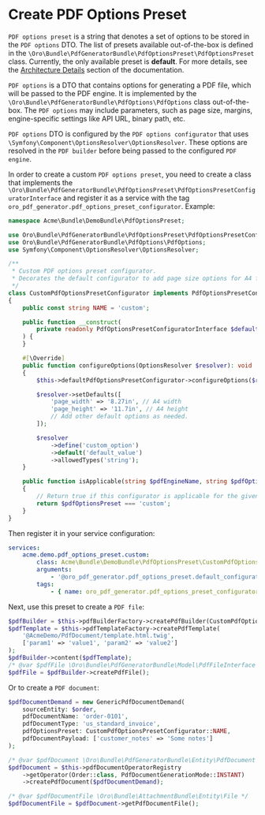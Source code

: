 <a id="bundle-docs-platform-pdf-generator-bundle-create-pdf-options-preset"></a>

# Create PDF Options Preset

`PDF options preset` is a string that denotes a set of options to be stored in the `PDF options` DTO. The list of presets available out-of-the-box is defined in the `\Oro\Bundle\PdfGeneratorBundle\PdfOptionsPreset\PdfOptionsPreset` class. Currently, the only available preset is **default**. For more details, see the [Architecture Details](architecture.md#bundle-docs-platform-pdf-generator-bundle-architecture) section of the documentation.

`PDF options` is a DTO that contains options for generating a PDF file, which will be passed to the PDF engine. It is implemented by the `\Oro\Bundle\PdfGeneratorBundle\PdfOptions\PdfOptions` class out-of-the-box. The `PDF options` may include parameters, such as page size, margins, engine-specific settings like API URL, binary path, etc.

`PDF options` DTO is configured by the `PDF options configurator` that uses `\Symfony\Component\OptionsResolver\OptionsResolver`. These options are resolved in the `PDF builder` before being passed to the configured `PDF engine`.

In order to create a custom `PDF options preset`, you need to create a class that implements the `\Oro\Bundle\PdfGeneratorBundle\PdfOptionsPreset\PdfOptionsPresetConfiguratorInterface` and register it as a service with the tag `oro_pdf_generator.pdf_options_preset_configurator`. Example:

```php
namespace Acme\Bundle\DemoBundle\PdfOptionsPreset;

use Oro\Bundle\PdfGeneratorBundle\PdfOptionsPreset\PdfOptionsPresetConfiguratorInterface;
use Oro\Bundle\PdfGeneratorBundle\PdfOptions\PdfOptions;
use Symfony\Component\OptionsResolver\OptionsResolver;

/**
 * Custom PDF options preset configurator.
 * Decorates the default configurator to add page size options for A4 format and the custom option.
 */
class CustomPdfOptionsPresetConfigurator implements PdfOptionsPresetConfiguratorInterface
{
    public const string NAME = 'custom';

    public function __construct(
        private readonly PdfOptionsPresetConfiguratorInterface $defaultPdfOptionsPresetConfigurator
    ) {
    }

    #[\Override]
    public function configureOptions(OptionsResolver $resolver): void
    {
        $this->defaultPdfOptionsPresetConfigurator->configureOptions($resolver);

        $resolver->setDefaults([
            'page_width' => '8.27in', // A4 width
            'page_height' => '11.7in', // A4 height
            // Add other default options as needed.
        ]);

        $resolver
            ->define('custom_option')
            ->default('default_value')
            ->allowedTypes('string');
    }

    public function isApplicable(string $pdfEngineName, string $pdfOptionsPreset = PdfOptionsPreset::DEFAULT): bool
    {
        // Return true if this configurator is applicable for the given preset.
        return $pdfOptionsPreset === 'custom';
    }
}
```

Then register it in your service configuration:

```yaml
services:
    acme.demo.pdf_options_preset.custom:
        class: Acme\Bundle\DemoBundle\PdfOptionsPreset\CustomPdfOptionsPresetConfigurator:
        arguments:
            - '@oro_pdf_generator.pdf_options_preset.default_configurator'
        tags:
            - { name: oro_pdf_generator.pdf_options_preset_configurator }
```

Next, use this preset to create a `PDF file`:

```php
$pdfBuilder = $this->pdfBuilderFactory->createPdfBuilder(CustomPdfOptionsPresetConfigurator::NAME);
$pdfTemplate = $this->pdfTemplateFactory->createPdfTemplate(
    '@AcmeDemo/PdfDocument/template.html.twig',
    ['param1' => 'value1', 'param2' => 'value2']
);
$pdfBuilder->content($pdfTemplate);
/* @var $pdfFile \Oro\Bundle\PdfGeneratorBundle\Model\PdfFileInterface */
$pdfFile = $pdfBuilder->createPdfFile();
```

Or to create a `PDF document`:

```php
$pdfDocumentDemand = new GenericPdfDocumentDemand(
    sourceEntity: $order,
    pdfDocumentName: 'order-0101',
    pdfDocumentType: 'us_standard_invoice',
    pdfOptionsPreset: CustomPdfOptionsPresetConfigurator::NAME,
    pdfDocumentPayload: ['customer_notes' => 'Some notes']
);

/* @var $pdfDocument \Oro\Bundle\PdfGeneratorBundle\Entity\PdfDocument */
$pdfDocument = $this->pdfDocumentOperatorRegistry
    ->getOperator(Order::class, PdfDocumentGenerationMode::INSTANT)
    ->createPdfDocument($pdfDocumentDemand);

/* @var $pdfDocumentFile \Oro\Bundle\AttachmentBundle\Entity\File */
$pdfDocumentFile = $pdfDocument->getPdfDocumentFile();
```
